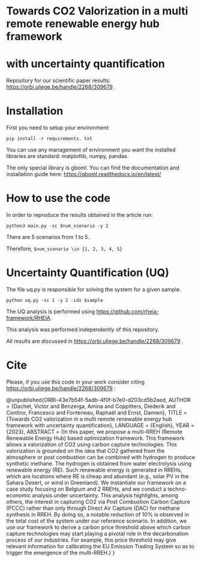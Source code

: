 # Towards CO2 Valorization in a multi remote renewable energy hub framework
# with uncertainty quantification

Repository for our scientific paper results: https://orbi.uliege.be/handle/2268/309679 .


# Installation

First you need to setup your environment:

```pip install -r requirements. txt```

You can use any management of environment you want the installed libraries are standard:
matplotlib, numpy, pandas. 

The only special library is gboml. You can find the documentation and installation guide here:
https://gboml.readthedocs.io/en/latest/


# How to use the code

In order to reproduce the results obtained in the article run:

```python3 main.py -sc $num_scenario -y 2```

There are 5 scenarios from 1 to 5. 

Therefore, ```$num_scenario \in {1, 2, 3, 4, 5}```

# Uncertainty Quantification (UQ)

The file uq.py is responsible for solving the system for a given sample.

```python uq.py -sc 1 -y 2 -idx $sample```

The UQ analysis is performed using https://github.com/rheia-framework/RHEIA .

This analysis was performed independently of this repository. 

All results are discussed in https://orbi.uliege.be/handle/2268/309679 . 



# Cite
Please, if you use this code in your work consider citing https://orbi.uliege.be/handle/2268/309679 : 

@unpublished{ORBi-43e7b54f-5adb-4f0f-b7e0-d203cd5b2aed,
	AUTHOR = {Dachet, Victor and Benzerga, Amina and Coppitters, Diederik and Contino, Francesco and Fonteneau, Raphaël and Ernst, Damien},
	TITLE = {Towards CO2 valorization in a multi remote renewable energy hub framework with uncertainty quantification},
	LANGUAGE = {English},
	YEAR = {2023},
	ABSTRACT = {In this paper, we propose a multi-RREH (Remote Renewable Energy Hub) based optimization framework. This framework allows a valorization of CO2 using carbon capture technologies. This valorization is grounded on the idea that CO2 gathered from the atmosphere or post combustion can be combined with hydrogen to produce synthetic methane. The hydrogen is obtained from water electrolysis using renewable energy (RE). Such renewable energy is generated in RREHs, which are locations where RE is cheap and abundant (e.g., solar PV in the Sahara Desert, or wind in Greenland). We instantiate our framework on a case study focusing on Belgium and 2 RREHs, and we conduct a techno-economic analysis under uncertainty. This analysis highlights, among others, the interest in capturing CO2 via Post Combustion Carbon Capture (PCCC) rather than only through Direct Air Capture (DAC) for methane synthesis in RREH. By doing so, a notable reduction of 10% is observed in the total cost of the system under our reference scenario. In addition, we use our framework to derive a carbon price threshold above which carbon capture technologies may start playing a pivotal role in the decarbonation process of our industries. For example, this price threshold may give relevant information for calibrating the EU Emission Trading System so as to trigger the emergence of the multi-RREH.}
}



